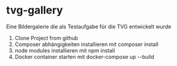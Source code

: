# tvg-gallery
Eine Bildergalerie die als Testaufgabe für die TVG entwickelt wurde

1. Clone Project from github
2. Composer abhängigkeiten installieren mit composer install
3. node modules installieren mit npm install
4. Docker container starten mit docker-compose up --build
